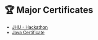 # 🏆 Major Certificates

- [JHU - Hackathon](jhu.pdf)
- [Java Certificate](javavithyarthicertificate.pdf)
